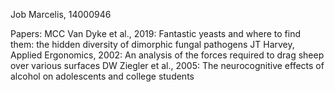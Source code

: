 Job Marcelis, 14000946

Papers:
MCC Van Dyke et al., 2019: Fantastic yeasts and where to find them: the hidden diversity of dimorphic fungal pathogens
JT Harvey, Applied Ergonomics, 2002: An analysis of the forces required to drag sheep over various surfaces
DW Ziegler et al., 2005: The neurocognitive effects of alcohol on adolescents and college students
